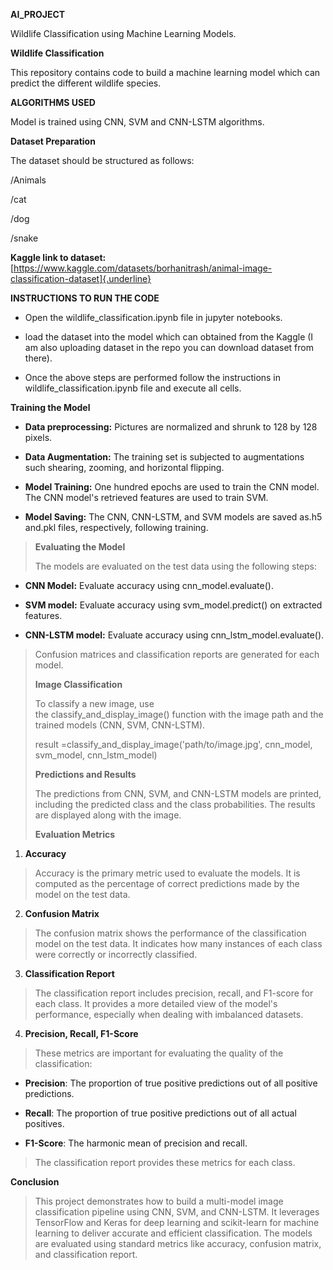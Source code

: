 **AI_PROJECT**

Wildlife Classification using Machine Learning Models.

**Wildlife Classification**

This repository contains code to build a machine learning model which
can predict the different wildlife species.

**ALGORITHMS USED**

Model is trained using CNN, SVM and CNN-LSTM algorithms.

**Dataset Preparation**

The dataset should be structured as follows:

/Animals

/cat

/dog

/snake

**Kaggle link to dataset:**
[https://www.kaggle.com/datasets/borhanitrash/animal-image-classification-dataset]{.underline}

**INSTRUCTIONS TO RUN THE CODE**

- Open the wildlife_classification.ipynb file in jupyter notebooks.

- load the dataset into the model which can obtained from the Kaggle (I
  am also uploading dataset in the repo you can download dataset from
  there).

- Once the above steps are performed follow the instructions in
  wildlife_classification.ipynb file and execute all cells.

**Training the Model**

- **Data preprocessing:** Pictures are normalized and shrunk to 128 by
  128 pixels.

- **Data Augmentation:** The training set is subjected to augmentations
  such shearing, zooming, and horizontal flipping.

- **Model Training:** One hundred epochs are used to train the CNN
  model. The CNN model\'s retrieved features are used to train SVM.

- **Model Saving:** The CNN, CNN-LSTM, and SVM models are saved as.h5
  and.pkl files, respectively, following training.

> **Evaluating the Model**
>
> The models are evaluated on the test data using the following steps:

- **CNN Model:** Evaluate accuracy using cnn_model.evaluate().

- **SVM model:** Evaluate accuracy using svm_model.predict() on
  extracted features.

- **CNN-LSTM model:** Evaluate accuracy using cnn_lstm_model.evaluate().

> Confusion matrices and classification reports are generated for each
> model.
>
> **Image Classification**
>
> To classify a new image, use the classify_and_display_image() function
> with the image path and the trained models (CNN, SVM, CNN-LSTM).
>
> result =classify_and_display_image(\'path/to/image.jpg\', cnn_model,
> svm_model, cnn_lstm_model)
>
> **Predictions and Results**
>
> The predictions from CNN, SVM, and CNN-LSTM models are printed,
> including the predicted class and the class probabilities. The results
> are displayed along with the image.
>
> **Evaluation Metrics**

1.  **Accuracy**

> Accuracy is the primary metric used to evaluate the models. It is
> computed as the percentage of correct predictions made by the model on
> the test data.

2.  **Confusion Matrix**

> The confusion matrix shows the performance of the classification model
> on the test data. It indicates how many instances of each class were
> correctly or incorrectly classified.

3.  **Classification Report**

> The classification report includes precision, recall, and F1-score for
> each class. It provides a more detailed view of the model\'s
> performance, especially when dealing with imbalanced datasets.

4.  **Precision, Recall, F1-Score**

> These metrics are important for evaluating the quality of the
> classification:

- **Precision**: The proportion of true positive predictions out of all
  positive predictions.

- **Recall**: The proportion of true positive predictions out of all
  actual positives.

- **F1-Score**: The harmonic mean of precision and recall.

> The classification report provides these metrics for each class.

**Conclusion**

> This project demonstrates how to build a multi-model image
> classification pipeline using CNN, SVM, and CNN-LSTM. It leverages
> TensorFlow and Keras for deep learning and scikit-learn for machine
> learning to deliver accurate and efficient classification. The models
> are evaluated using standard metrics like accuracy, confusion matrix,
> and classification report.
